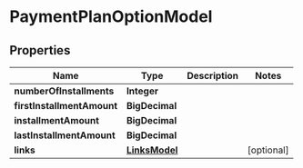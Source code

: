 

# PaymentPlanOptionModel


## Properties

| Name | Type | Description | Notes |
|------------ | ------------- | ------------- | -------------|
|**numberOfInstallments** | **Integer** |  |  |
|**firstInstallmentAmount** | **BigDecimal** |  |  |
|**installmentAmount** | **BigDecimal** |  |  |
|**lastInstallmentAmount** | **BigDecimal** |  |  |
|**links** | [**LinksModel**](LinksModel.md) |  |  [optional] |



